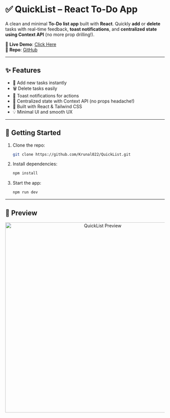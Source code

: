 # ✅ QuickList – React To-Do App

A clean and minimal **To-Do list app** built with **React**. Quickly **add** or **delete** tasks with real-time feedback, **toast notifications**, and **centralized state using Context API** (no more prop drilling!).

🔗 **Live Demo**: [Click Here](https://quick-list-flame.vercel.app/)  
📁 **Repo**: [GitHub](https://github.com/Krunal022/QuickList)

---

## ✨ Features

- 📝 Add new tasks instantly
- 🗑️ Delete tasks easily
- 🔔 Toast notifications for actions
- 🧠 Centralized state with Context API (no props headache!)
- 💅 Built with React & Tailwind CSS
- 💡 Minimal UI and smooth UX

---

## 🚀 Getting Started

1. Clone the repo:
   ```bash
   git clone https://github.com/Krunal022/QuickList.git

2. Install dependencies:

   ```bash
   npm install
   ```

3. Start the app:

   ```bash
   npm run dev
   ```

---

## 📸 Preview

<p align="center">
  <img src="https://github.com/user-attachments/assets/808db036-ab44-4935-ad91-b23be52865d4" alt="QuickList Preview" width="600" />
</p>
